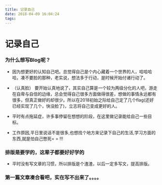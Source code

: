 ```yaml
---
title: 记录自己
date: 2018-04-09 16:04:24
tags:
---
```


# 记录自己
### 为什么想写Blog呢？

- 因为想更好的认知自己吧。总觉得自己是个内心藏着一个世界的人，哈哈哈哈，凑不要脸的那种，老实说，想法多于行动，是时候开始付诸行动了。

- （认真脸） 要开始认真地说了，其实自己算是一个较为两级分化的人吧，游走在自卑与自信的边缘，总会觉得自己很多方面做得很差，想做的事情永远都有很多，但真正做好的却很少。所以在2018初始之际给自己定了几个flag(还好已经实现了几个，快没脸了)，立志将自己变成更好的人。

- 平时有点拖延症，许多事停留在想想的阶段，在这里做记录能给自己一些目标。

- 工作原因,平日里说话不是很多,也想找个地方来记录下自己的生活,学习方面的东西,就是怕自己憋死= = !!!


### 排版是要学的，这辈子都要好好学的
- 平时没有写文章的习惯，所以排版是个渣渣，以后一定多写文，提高排版。

### 第一篇文章凑合看吧，实在写不出来了。。。。

